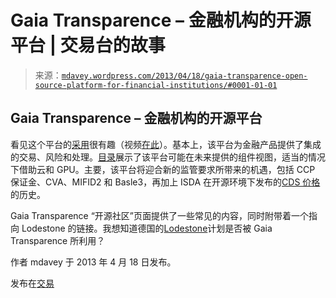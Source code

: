 <!--yml

category: 未分类

date: 2024 年 05 月 18 日 06:27:30

-->

# Gaia Transparence – 金融机构的开源平台 | 交易台的故事

> 来源：[`mdavey.wordpress.com/2013/04/18/gaia-transparence-open-source-platform-for-financial-institutions/#0001-01-01`](https://mdavey.wordpress.com/2013/04/18/gaia-transparence-open-source-platform-for-financial-institutions/#0001-01-01)

## Gaia Transparence – 金融机构的开源平台

看见这个平台的[采用](http://www.gaiatransparence.com/)很有趣（视频[在此](http://www.youtube.com/watch?v=PAg-gL6mkiM)）。基本上，该平台为金融产品提供了集成的交易、风险和处理。[目录](http://www.gaiatransparence.com/catalogue.html)展示了该平台可能在未来提供的组件视图，适当的情况下借助云和 GPU。主要，该平台将迎合新的监管要求所带来的机遇，包括 CCP 保证金、CVA、MIFID2 和 Basle3，再加上 ISDA 在开源环境下发布的[CDS 价格](http://www.cdsmodel.com/cdsmodel/)的历史。

Gaia Transparence “开源社区”页面提供了一些常见的内容，同时附带着一个指向 Lodestone 的链接。我想知道德国的[Lodestone](http://www.ft.com/cms/s/0/6ee1921c-f14f-11e1-a553-00144feabdc0.html#axzz2QoRMZll7)计划是否被 Gaia Transparence 所利用？

作者 mdavey 于 2013 年 4 月 18 日发布。

发布在[交易](https://mdavey.wordpress.com/category/trading/)
